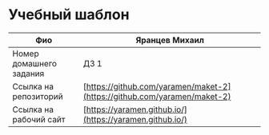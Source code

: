# Учебный шаблон

| Фио | Яранцев Михаил |
| ------ | ------ |
| Номер домашнего задания | ДЗ 1 |
| Ссылка на репозиторий	 | [https://github.com/yaramen/maket-2](https://github.com/yaramen/maket-2) |
| Ссылка на рабочий сайт | [https://yaramen.github.io/](https://yaramen.github.io/) |
